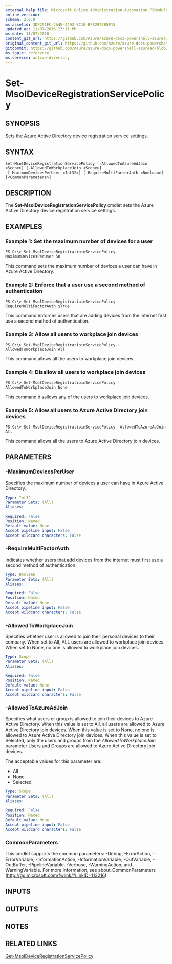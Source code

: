 ```yaml
---
external help file: Microsoft.Online.Administration.Automation.PSModule.dll-Help.xml
online version:
schema: 2.0.0
ms.assetid: 3DF291FC-2A4E-4493-8C1E-BFE2977B5F15
updated_at: 11/07/2016 23:11 PM
ms.date: 11/07/2016
content_git_url: https://github.com/Azure/azure-docs-powershell-azuread/blob/RobdeJong-patch-12/Azure%20AD%20Cmdlets/MSOnline/v1/Set-MsolDeviceRegistrationServicePolicy.md
original_content_git_url: https://github.com/Azure/azure-docs-powershell-azuread/blob/RobdeJong-patch-12/Azure%20AD%20Cmdlets/MSOnline/v1/Set-MsolDeviceRegistrationServicePolicy.md
gitcommit: https://github.com/Azure/azure-docs-powershell-azuread/blob/6b2ae75363a4a068e37ba677387ea47a1caaeea3
ms.topic: reference
ms.service: active-directory
---
```


# Set-MsolDeviceRegistrationServicePolicy

## SYNOPSIS
Sets the Azure Active Directory device registration service settings.

## SYNTAX

```
Set-MsolDeviceRegistrationServicePolicy [-AllowedToAzureAdJoin <Scope>] [-AllowedToWorkplaceJoin <Scope>]
 [-MaximumDevicesPerUser <Int32>] [-RequireMultiFactorAuth <Boolean>] [<CommonParameters>]
```

## DESCRIPTION
The **Set-MsolDeviceRegistrationServicePolicy** cmdlet sets the Azure Active Directory device registration service settings.

## EXAMPLES

### Example 1: Set the maximum number of devices for a user
```
PS C:\> Set-MsolDeviceRegistratioinServicePolicy -MaximumDevicesPerUser 50
```

This command sets the maximum number of devices a user can have in Azure Active Directory.

### Example 2: Enforce that a user use a second method of authentication
```
PS C:\> Set-MsolDeviceRegistratioinServicePolicy -RequireMultiFactorAuth $True
```

This command enforces users that are adding devices from the internet first use a second method of authentication.

### Example 3: Allow all users to workplace join devices
```
PS C:\> Set-MsolDeviceRegistratioinServicePolicy -AllowedToWorkplaceJoin All
```

This command allows all the users to workplace join devices.

### Example 4: Disallow all users to workplace join devices
```
PS C:\> Set-MsolDeviceRegistratioinServicePolicy -AllowedToWorkplaceJoin None
```

This command disallows any of the users to workplace join devices.

### Example 5: Allow all users to Azure Active Directory join devices
```
PS C:\> Set-MsolDeviceRegistratioinServicePolicy -AllowedToAzureAdJoin All
```

This command allows all the users to Azure Active Directory join devices.

## PARAMETERS

### -MaximumDevicesPerUser
Specifies the maximum number of devices a user can have in Azure Active Directory.

```yaml
Type: Int32
Parameter Sets: (All)
Aliases:

Required: False
Position: Named
Default value: None
Accept pipeline input: False
Accept wildcard characters: False
```

### -RequireMultiFactorAuth
Indicates whether users that add devices from the internet must first use a second method of authentication.

```yaml
Type: Boolean
Parameter Sets: (All)
Aliases:

Required: False
Position: Named
Default value: None
Accept pipeline input: False
Accept wildcard characters: False
```

### -AllowedToWorkplaceJoin
Specifies whether user is allowed to join their personal devices to their company.
When set to All, ALL users are allowed to workplace join devices.
When set to None, no one is allowed to workplace join devices.

```yaml
Type: Scope
Parameter Sets: (All)
Aliases:

Required: False
Position: Named
Default value: None
Accept pipeline input: False
Accept wildcard characters: False
```

### -AllowedToAzureAdJoin
Specifies what users or group is allowed to join their devices to Azure Active Directory.
When this value is set to All, all users are allowed to Azure Active Directory join devices.
When this value is set to None, no one is allowed to Azure Active Directory join devices.
When this value is set to Selected, only the users and groups from the *AllowedToWorkplaceJoin* parameter Users and Groups are allowed to Azure Active Directory join devices.

The acceptable values for this parameter are:

- All
- None
- Selected

```yaml
Type: Scope
Parameter Sets: (All)
Aliases:

Required: False
Position: Named
Default value: None
Accept pipeline input: False
Accept wildcard characters: False
```

### CommonParameters
This cmdlet supports the common parameters: -Debug, -ErrorAction, -ErrorVariable, -InformationAction, -InformationVariable, -OutVariable, -OutBuffer, -PipelineVariable, -Verbose, -WarningAction, and -WarningVariable. For more information, see about_CommonParameters (http://go.microsoft.com/fwlink/?LinkID=113216).

## INPUTS

## OUTPUTS

## NOTES

## RELATED LINKS

[Get-MsolDeviceRegistrationServicePolicy](./Get-MsolDeviceRegistrationServicePolicy.md)
